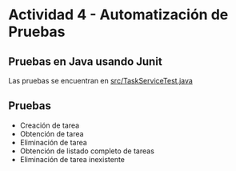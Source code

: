 # Actividad 4 - Automatización de Pruebas

## Pruebas en Java usando Junit

Las pruebas se encuentran en <a href="https://github.com/danidaertu/43GIINACT4JAVA/blob/master/src/TaskServiceTest.java">src/TaskServiceTest.java</a>

## Pruebas

- Creación de tarea
- Obtención de tarea
- Eliminación de tarea
- Obtención de listado completo de tareas
- Eliminación de tarea inexistente

